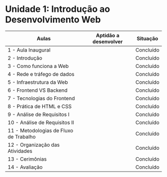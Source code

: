 # Unidade 1: Introdução ao Desenvolvimento Web

| Aulas                                  | Aptidão a desenvolver | Situação  |
|----------------------------------------|-----------------------|-----------|
| 1 - Aula Inaugural                     |                       | Concluído |
| 2 - Introdução                         |                       | Concluído |
| 3 - Como funciona a Web                |                       | Concluído |
| 4 - Rede e tráfego de dados            |                       | Concluído |
| 5 - Infraestrutura da Web              |                       | Concluído |
| 6 - Frontend VS Backend                |                       | Concluído |
| 7 - Tecnologias do Frontend            |                       | Concluído |
| 8 - Prática de HTML e CSS              |                       | Concluído |
| 9 - Análise de Requisitos I            |                       | Concluído |
| 10 - Análise de Requisitos II          |                       | Concluído |
| 11 - Metodologias de Fluxo de Trabalho |                       | Concluído |
| 12 - Organização das Atividades        |                       | Concluído |
| 13 - Cerimônias                        |                       | Concluído |
| 14 - Avaliação                         |                       | Concluído |
